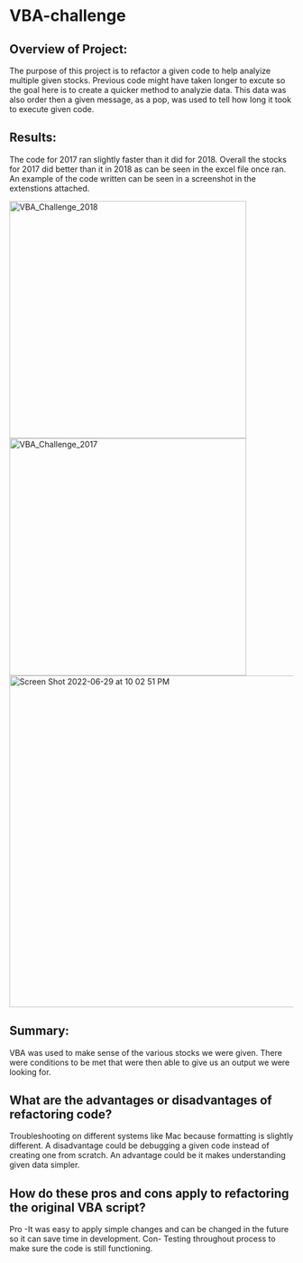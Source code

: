 # VBA-challenge
## Overview of Project: 
The purpose of this project is to refactor a given code to help analyize multiple given stocks. Previous code might have taken longer to excute so the goal here is to create a quicker method to analyzie data. This data was also order then a given message, as a pop, was used to tell how long it took to execute given code.

## Results: 
The code for 2017 ran slightly faster than it did for 2018. Overall the stocks for 2017 did better than it in 2018 as can be seen in the excel file once ran. An example of the code written can be seen in a screenshot in the extenstions attached.

<img width="420" alt="VBA_Challenge_2018" src="https://user-images.githubusercontent.com/107590706/176577533-bf124809-17c0-481c-a17b-4bab8129444d.png">
<img width="420" alt="VBA_Challenge_2017" src="https://user-images.githubusercontent.com/107590706/176577563-2e613990-c623-4522-a720-01412e0d99fd.png">
<img width="587" alt="Screen Shot 2022-06-29 at 10 02 51 PM" src="https://user-images.githubusercontent.com/107590706/176577640-6f633e7c-2b8e-4817-bee6-38d4abbc1376.png">

## Summary:
VBA was used to make sense of the various stocks we were given. There were conditions to be met that were then able to give us an output we were looking for.

## What are the advantages or disadvantages of refactoring code?
Troubleshooting on different systems like Mac because formatting is slightly different. 
A disadvantage could be debugging a given code instead of creating one from scratch.
An advantage could be it makes understanding given data simpler.

## How do these pros and cons apply to refactoring the original VBA script?
Pro -It was easy to apply simple changes and can be changed in the future so it can save time in development.
Con- Testing throughout process to make sure the code is still functioning.
